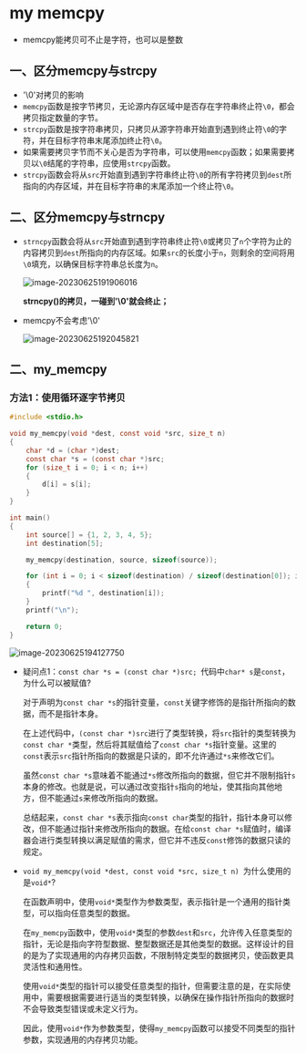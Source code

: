 # my memcpy

- memcpy能拷贝可不止是字符，也可以是整数

## 一、区分memcpy与strcpy

- '\0'对拷贝的影响
- `memcpy`函数是按字节拷贝，无论源内存区域中是否存在字符串终止符`\0`，都会拷贝指定数量的字节。
- `strcpy`函数是按字符串拷贝，只拷贝从源字符串开始直到遇到终止符`\0`的字符，并在目标字符串末尾添加终止符`\0`。
- 如果需要拷贝字节而不关心是否为字符串，可以使用`memcpy`函数；如果需要拷贝以`\0`结尾的字符串，应使用`strcpy`函数。
- `strcpy`函数会将从`src`开始直到遇到字符串终止符`\0`的所有字符拷贝到`dest`所指向的内存区域，并在目标字符串的末尾添加一个终止符`\0`。

## 二、区分memcpy与strncpy

- `strncpy`函数会将从`src`开始直到遇到字符串终止符`\0`或拷贝了`n`个字符为止的内容拷贝到`dest`所指向的内存区域。如果`src`的长度小于`n`，则剩余的空间将用`\0`填充，以确保目标字符串总长度为`n`。

  ![image-20230625191906016](https://pic-1304959529.cos.ap-guangzhou.myqcloud.com/DB/image-20230625191906016.png)

  **strncpy()的拷贝，一碰到'\0'就会终止；**

- memcpy不会考虑'\0'

  ![image-20230625192045821](https://pic-1304959529.cos.ap-guangzhou.myqcloud.com/DB/image-20230625192045821.png)

## 二、my_memcpy

### 方法1：使用循环逐字节拷贝

```C
#include <stdio.h>

void my_memcpy(void *dest, const void *src, size_t n) 
{
    char *d = (char *)dest;
    const char *s = (const char *)src;
    for (size_t i = 0; i < n; i++) 
    {
        d[i] = s[i];
    }
}

int main() 
{
    int source[] = {1, 2, 3, 4, 5};
    int destination[5];

    my_memcpy(destination, source, sizeof(source));

    for (int i = 0; i < sizeof(destination) / sizeof(destination[0]); i++)
    {
        printf("%d ", destination[i]);
    }
    printf("\n");

    return 0;
}

```

![image-20230625194127750](https://pic-1304959529.cos.ap-guangzhou.myqcloud.com/DB/image-20230625194127750.png)

- 疑问点1：`const char *s = (const char *)src; `代码中`char* s`是`const`，为什么可以被赋值?

  对于声明为`const char *s`的指针变量，`const`关键字修饰的是指针所指向的数据，而不是指针本身。

  在上述代码中，`(const char *)src`进行了类型转换，将`src`指针的类型转换为`const char *`类型，然后将其赋值给了`const char *s`指针变量。这里的`const`表示`src`指针所指向的数据是只读的，即不允许通过`*s`来修改它们。

  虽然`const char *s`意味着不能通过`*s`修改所指向的数据，但它并不限制指针`s`本身的修改。也就是说，可以通过改变指针`s`指向的地址，使其指向其他地方，但不能通过`s`来修改所指向的数据。

  总结起来，`const char *s`表示指向`const char`类型的指针，指针本身可以修改，但不能通过指针来修改所指向的数据。在给`const char *s`赋值时，编译器会进行类型转换以满足赋值的需求，但它并不违反`const`修饰的数据只读的规定。

  

- `void my_memcpy(void *dest, const void *src, size_t n) `为什么使用的是`void*`?

  在函数声明中，使用`void*`类型作为参数类型，表示指针是一个通用的指针类型，可以指向任意类型的数据。

  在`my_memcpy`函数中，使用`void*`类型的参数`dest`和`src`，允许传入任意类型的指针，无论是指向字符型数据、整型数据还是其他类型的数据。这样设计的目的是为了实现通用的内存拷贝函数，不限制特定类型的数据拷贝，使函数更具灵活性和通用性。

  使用`void*`类型的指针可以接受任意类型的指针，但需要注意的是，在实际使用中，需要根据需要进行适当的类型转换，以确保在操作指针所指向的数据时不会导致类型错误或未定义行为。

  因此，使用`void*`作为参数类型，使得`my_memcpy`函数可以接受不同类型的指针参数，实现通用的内存拷贝功能。
